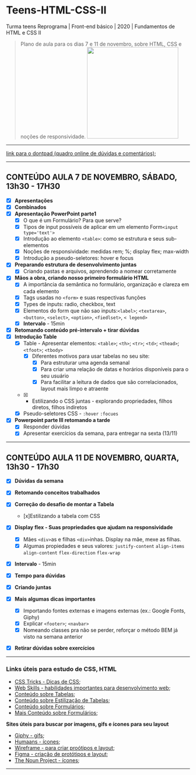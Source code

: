 # Teens-HTML-CSS-II

Turma teens Reprograma | Front-end básico | 2020 | Fundamentos de HTML e CSS II

> Plano de aula para os dias 7 e 11 de novembro, sobre HTML, CSS e noções de responsividade.
> <img src="https://media.giphy.com/media/MeJgB3yMMwIaHmKD4z/giphy.gif"  width="250">

---

[link para o dontpad (quadro online de dúvidas e comentários)](http://dontpad.com/teenshtmlcss2);

---

## CONTEÚDO AULA 7 DE NOVEMBRO, SÁBADO, 13h30 - 17H30

- [x] **Apresentações**
- [x] **Combinados**
- [x] **Apresentação PowerPoint parte1**
  - [x] O que é um Formulário? Para que serve?
  - [x] Tipos de input possíveis de aplicar em um elemento Form`<input type='text'>`
  - [x] Introdução ao elemento `<table>`: como se estrutura e seus sub-elementos
  - [x] Noções de responsividade: medidas rem; %; display flex; max-width
  - [x] Introdução a pseudo-seletores: hover e focus
- [x] **Preparando estrutura de desenvolvimento juntas**
  - [x] Criando pastas e arquivos, aprendendo a nomear corretamente
- [x] **Mãos a obra, criando nosso primeiro formulário HTML**
  - [x] A importância da semântica no formulário, organização e clareza em cada elemento
  - [x] Tags usadas no `<form>` e suas respectivas funções
  - [x] Types de inputs: radio, checkbox, text
  - [x] Elementos do form que não sao inputs:`<label>`; `<textarea>`, `<button>`, `<select>`, `<option>`, `<fiedlset>`, `< legend>`
  - [x] **Intervalo** - 15min
- [x] **Retomando conteúdo pré-intervalo + tirar dúvidas**
- [x] **Introdução Table**
  - [x] Table - Apresentar elementos: `<table>`; `<th>`; `<tr>`; `<td>`; `<thead>`; `<tfoot>`; `<tbody>`
    - [x] Diferentes motivos para usar tabelas no seu site:
      - [x] Para estruturar uma agenda semanal
      - [x] Para criar uma relação de datas e horários disponíveis para o seu usuário
      - [x] Para facilitar a leitura de dados que são correlacionados, layout mais limpo e atraente
  - [x] - Estilizando o CSS juntas - explorando propriedades, filhos diretos, filhos indiretos
  - [x] Pseudo-seletores CSS - `:hover` `:focues` 
  
- [x] **Powerpoint parte III retomando a tarde**
  - [x] Responder dúvidas
  - [x] Apresentar exercícios da semana, para entregar na sexta (13/11)

---

## CONTEÚDO AULA 11 DE NOVEMBRO, QUARTA, 13h30 - 17h30

- [x] **Dúvidas da semana**
- [x] **Retomando conceitos trabalhados**
- [x] **Correção do desafio de montar a Tabela**
  - [x]Estilizando a tabela com CSS
  
- [x] **Display flex - Suas propriedades que ajudam na responsividade**
  - [x] Mães `<div>`as e filhas `<div>`inhas. Display na mãe, mexe as filhas.
  - [x] Algumas propiedades e seus valores: `justify-content` `align-items` `align-content` `flex-direction` `flex-wrap `
- [x] **Intervalo** - 15min
- [x] **Tempo para dúvidas**
- [x] **Criando juntas**
- [x] **Mais algumas dicas importantes**
  - [x] Importando fontes externas e imagens externas (ex.: Google Fonts, Giphy)
  - [x] Explicar `<footer>`; `<navbar>`
  - [x] Nomeando classes pra não se perder, reforçar o método BEM já visto na semana anterior
- [x] **Retirar dúvidas sobre exercícios**

---

### Links úteis para estudo de CSS, HTML

- [CSS Tricks - Dicas de CSS](https://css-tricks.com/);
- [Web Skills - habilidades importantes para desenvolvimento web](https://andreasbm.github.io/web-skills/);
- [Conteúdo sobre Tabelas](https://www.w3schools.com/html/html_tables.asp);
- [Conteúdo sobre Estilização de Tabelas](https://www.w3schools.com/css/css_table.asp);
- [Conteúdo sobre Formulários](https://www.w3schools.com/tags/tag_form.asp);
- [Mais Conteúdo sobre Formulários](https://developer.mozilla.org/pt-BR/docs/Web/Guide/HTML/Forms/Meu_primeiro_formulario_HTML);



**Sites úteis para buscar por imagens, gifs e ícones para seu layout**

- [Giphy - gifs](https://giphy.com/);
- [Humaans - ícones](https://www.humaaans.com/);
- [Wireframe - para criar proótipos e layout](https://wireframe.cc/);
- [Figma - criação de protótipos e layout](https://www.figma.com/);
- [The Noun Project - ícones](https://thenounproject.com/);



---
